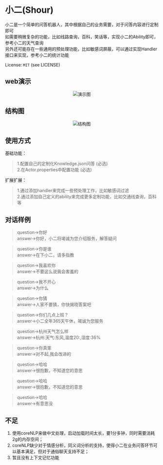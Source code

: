 小二(Shour)
====================

小二是一个简单的问答机器人，其中根据自己的业务需要，对于问答内容进行定制即可  
如需要稍微复杂的功能，比如线路查询，百科，笑话等，实现小二的Ability即可，参考小二的天气查询  
另外还可能存在一些通用的预处理功能，比如敏感词屏蔽，可以通过实现Handler接口来实现，参考小二的统计功能    

License: `MIT` (see LICENSE)


web演示
--------
<div align="center">
    <img src="https://raw.githubusercontent.com/xsank/Shour/master/doc/demo.jpg" alt="演示图" />
</div>


结构图
-------
<div align="center">
    <img src="https://raw.githubusercontent.com/xsank/Shour/master/doc/structure.jpg" alt="结构图" />
</div>


使用方式
-----------

基础功能：  
> 1.配置自己的定制化Knowledge.json问答 (必选)  
> 2.在Actor.properties中配置功能 (必选)  

扩展扩展：  
> 1.通过添加handler来完成一些预处理工作，比如敏感词过滤  
> 2.通过添加自己定义的ability来完成更多定制功能，比如交通线查询，百科等  


对话样例
--------
> question->你好  
> answer->你好，小二将竭诚为您介绍服务，解答疑问  

> question->你是谁  
> answer->在下小二，请多指教  

> question->我喜欢你  
> answer->不要这么说我会害羞的  

> question->我不开心  
> answer->为什么  

> question->你猜  
> answer->人家不要猜，你快揭晓答案吧  

> question->你们几点上班？  
> answer->小二全年365天午休，竭诚为您服务  

> question->杭州天气怎么样  
> answer->杭州:天气:东风,温度20:,湿度:36%  

> question->你真笨  
> answer->对不起,我会改进的  

> question->哈哈   
> answer->很抱歉，不知道您的意思  

> question->哈哈  
> answer->很抱歉，不知道您的意思  

> question->哈哈  
> answer->有意思没  


不足
------
1. 使用coreNLP来做中文处理，启动加载时间太长，要1分多钟，同时需要消耗2g的内存空间；  
2. coreNLP缺少对于情感分析，同义词分析的支持，使得小二在业务问答环节可以基本满足，但对于通俗聊天支持不足；  
3. 暂且没有上下文记忆功能  
